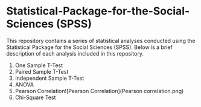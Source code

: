 # Statistical-Package-for-the-Social-Sciences (SPSS)

This repository contains a series of statistical analyses conducted using the Statistical Package for the Social Sciences (SPSS). 
Below is a brief description of each analysis included in this repository.


1. One Sample T-Test
2. Paired Sample T-Test
3. Independent Sample T-Test
4. ANOVA
5. Pearson Correlation![Pearson Correlation](Pearson correlation.png)
6. Chi-Square Test
